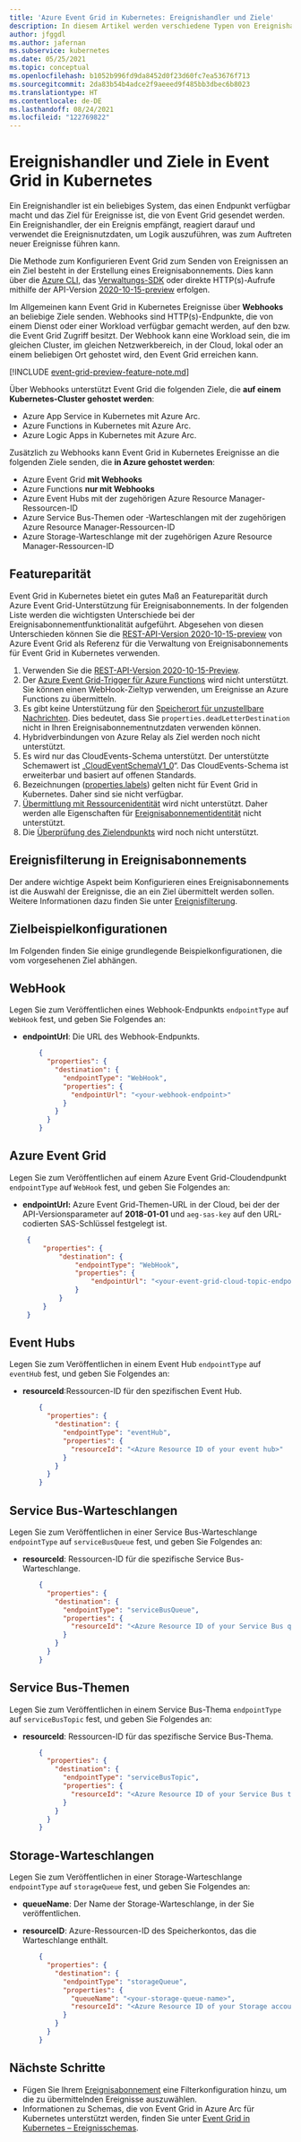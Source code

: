 ```yaml
---
title: 'Azure Event Grid in Kubernetes: Ereignishandler und Ziele'
description: In diesem Artikel werden verschiedene Typen von Ereignishandlern und Zielen beschrieben, die von Event Grid in Kubernetes unterstützt werden.
author: jfggdl
ms.author: jafernan
ms.subservice: kubernetes
ms.date: 05/25/2021
ms.topic: conceptual
ms.openlocfilehash: b1052b996fd9da8452d0f23d60fc7ea53676f713
ms.sourcegitcommit: 2da83b54b4adce2f9aeeed9f485bb3dbec6b8023
ms.translationtype: HT
ms.contentlocale: de-DE
ms.lasthandoff: 08/24/2021
ms.locfileid: "122769822"
---
```

# <a name="event-handlers-destinations-in-event-grid-on-kubernetes"></a>Ereignishandler und Ziele in Event Grid in Kubernetes
Ein Ereignishandler ist ein beliebiges System, das einen Endpunkt verfügbar macht und das Ziel für Ereignisse ist, die von Event Grid gesendet werden. Ein Ereignishandler, der ein Ereignis empfängt, reagiert darauf und verwendet die Ereignisnutzdaten, um Logik auszuführen, was zum Auftreten neuer Ereignisse führen kann.

Die Methode zum Konfigurieren Event Grid zum Senden von Ereignissen an ein Ziel besteht in der Erstellung eines Ereignisabonnements. Dies kann über die [Azure CLI](/cli/azure/eventgrid/event-subscription#az_eventgrid_event_subscription_create), das [Verwaltungs-SDK](../sdk-overview.md#management-sdks) oder direkte HTTP(s)-Aufrufe mithilfe der API-Version [2020-10-15-preview](/rest/api/eventgrid/version2021-06-01-preview/event-subscriptions/create-or-update) erfolgen.

Im Allgemeinen kann Event Grid in Kubernetes Ereignisse über **Webhooks** an beliebige Ziele senden. Webhooks sind HTTP(s)-Endpunkte, die von einem Dienst oder einer Workload verfügbar gemacht werden, auf den bzw. die Event Grid Zugriff besitzt. Der Webhook kann eine Workload sein, die im gleichen Cluster, im gleichen Netzwerkbereich, in der Cloud, lokal oder an einem beliebigen Ort gehostet wird, den Event Grid erreichen kann. 

[!INCLUDE [event-grid-preview-feature-note.md](../includes/event-grid-preview-feature-note.md)]

Über Webhooks unterstützt Event Grid die folgenden Ziele, die **auf einem Kubernetes-Cluster gehostet werden**:

* Azure App Service in Kubernetes mit Azure Arc. 
* Azure Functions in Kubernetes mit Azure Arc. 
* Azure Logic Apps in Kubernetes mit Azure Arc.

Zusätzlich zu Webhooks kann Event Grid in Kubernetes Ereignisse an die folgenden Ziele senden, die **in Azure gehostet werden**:

- Azure Event Grid **mit Webhooks**
- Azure Functions **nur mit Webhooks**
- Azure Event Hubs mit der zugehörigen Azure Resource Manager-Ressourcen-ID
- Azure Service Bus-Themen oder -Warteschlangen mit der zugehörigen Azure Resource Manager-Ressourcen-ID
- Azure Storage-Warteschlange mit der zugehörigen Azure Resource Manager-Ressourcen-ID



## <a name="feature-parity"></a>Featureparität
Event Grid in Kubernetes bietet ein gutes Maß an Featureparität durch Azure Event Grid-Unterstützung für Ereignisabonnements. In der folgenden Liste werden die wichtigsten Unterschiede bei der Ereignisabonnementfunktionalität aufgeführt. Abgesehen von diesen Unterschieden können Sie die [REST-API-Version 2020-10-15-preview](/rest/api/eventgrid/version2021-06-01-preview/event-subscriptions) von Azure Event Grid als Referenz für die Verwaltung von Ereignisabonnements für Event Grid in Kubernetes verwenden.

1. Verwenden Sie die [REST-API-Version 2020-10-15-Preview](/rest/api/eventgrid/version2021-06-01-preview/event-subscriptions).
2. Der [Azure Event Grid-Trigger für Azure Functions](../../azure-functions/functions-bindings-event-grid-trigger.md?tabs=csharp%2Cconsole) wird nicht unterstützt. Sie können einen WebHook-Zieltyp verwenden, um Ereignisse an Azure Functions zu übermitteln.
3. Es gibt keine Unterstützung für den [Speicherort für unzustellbare Nachrichten](../manage-event-delivery.md#set-dead-letter-location). Dies bedeutet, dass Sie ``properties.deadLetterDestination`` nicht in Ihren Ereignisabonnementnutzdaten verwenden können.
4. Hybridverbindungen von Azure Relay als Ziel werden noch nicht unterstützt.
5. Es wird nur das CloudEvents-Schema unterstützt. Der unterstützte Schemawert ist „[CloudEventSchemaV1_0](/rest/api/eventgrid/version2021-06-01-preview/event-subscriptions/create-or-update#eventdeliveryschema)“. Das CloudEvents-Schema ist erweiterbar und basiert auf offenen Standards.  
6. Bezeichnungen ([properties.labels](/rest/api/eventgrid/version2021-06-01-preview/event-subscriptions/create-or-update#request-body)) gelten nicht für Event Grid in Kubernetes. Daher sind sie nicht verfügbar.
7. [Übermittlung mit Ressourcenidentität](/rest/api/eventgrid/version2021-06-01-preview/event-subscriptions/create-or-update#deliverywithresourceidentity) wird nicht unterstützt. Daher werden alle Eigenschaften für [Ereignisabonnementidentität](/rest/api/eventgrid/version2021-06-01-preview/event-subscriptions/create-or-update#eventsubscriptionidentity) nicht unterstützt.
8. Die [Überprüfung des Zielendpunkts](../webhook-event-delivery.md#endpoint-validation-with-event-grid-events) wird noch nicht unterstützt.

## <a name="event-filtering-in-event-subscriptions"></a>Ereignisfilterung in Ereignisabonnements
Der andere wichtige Aspekt beim Konfigurieren eines Ereignisabonnements ist die Auswahl der Ereignisse, die an ein Ziel übermittelt werden sollen. Weitere Informationen dazu finden Sie unter [Ereignisfilterung](filter-events.md).

## <a name="sample-destination-configurations"></a>Zielbeispielkonfigurationen

Im Folgenden finden Sie einige grundlegende Beispielkonfigurationen, die vom vorgesehenen Ziel abhängen.

## <a name="webhook"></a>WebHook
Legen Sie zum Veröffentlichen eines Webhook-Endpunkts `endpointType` auf `WebHook` fest, und geben Sie Folgendes an:

* **endpointUrl**: Die URL des Webhook-Endpunkts.

    ```json
        {
          "properties": {
            "destination": {
              "endpointType": "WebHook",
              "properties": {
                "endpointUrl": "<your-webhook-endpoint>"
              }
            }
          }
        }
    ```

## <a name="azure-event-grid"></a>Azure Event Grid

Legen Sie zum Veröffentlichen auf einem Azure Event Grid-Cloudendpunkt `endpointType` auf `WebHook` fest, und geben Sie Folgendes an:

* **endpointUrl:** Azure Event Grid-Themen-URL in der Cloud, bei der der API-Versionsparameter auf **2018-01-01** und `aeg-sas-key` auf den URL-codierten SAS-Schlüssel festgelegt ist. 

   ```json
    {
        "properties": {
            "destination": {
                "endpointType": "WebHook",
                "properties": {
                    "endpointUrl": "<your-event-grid-cloud-topic-endpoint-url>?api-version=2018-01-01&aeg-sas-key=urlencoded(sas-key-value)"
                }
            }
        }
    }
   ```

## <a name="event-hubs"></a>Event Hubs

Legen Sie zum Veröffentlichen in einem Event Hub `endpointType` auf `eventHub` fest, und geben Sie Folgendes an:

* **resourceId**:Ressourcen-ID für den spezifischen Event Hub.

    ```json
        {
          "properties": {
            "destination": {
              "endpointType": "eventHub",
              "properties": {
                "resourceId": "<Azure Resource ID of your event hub>"
              }
            }
          }
        }
    ```

## <a name="service-bus-queues"></a>Service Bus-Warteschlangen

Legen Sie zum Veröffentlichen in einer Service Bus-Warteschlange `endpointType` auf `serviceBusQueue` fest, und geben Sie Folgendes an:

* **resourceId**: Ressourcen-ID für die spezifische Service Bus-Warteschlange.

    ```json
        {
          "properties": {
            "destination": {
              "endpointType": "serviceBusQueue",
              "properties": {
                "resourceId": "<Azure Resource ID of your Service Bus queue>"
              }
            }
          }
        }
    ```

## <a name="service-bus-topics"></a>Service Bus-Themen

Legen Sie zum Veröffentlichen in einem Service Bus-Thema `endpointType` auf `serviceBusTopic` fest, und geben Sie Folgendes an:

* **resourceId**: Ressourcen-ID für das spezifische Service Bus-Thema.

    ```json
        {
          "properties": {
            "destination": {
              "endpointType": "serviceBusTopic",
              "properties": {
                "resourceId": "<Azure Resource ID of your Service Bus topic>"
              }
            }
          }
        }
    ```

## <a name="storage-queues"></a>Storage-Warteschlangen

Legen Sie zum Veröffentlichen in einer Storage-Warteschlange `endpointType` auf `storageQueue` fest, und geben Sie Folgendes an:

* **queueName**: Der Name der Storage-Warteschlange, in der Sie veröffentlichen.
* **resourceID**: Azure-Ressourcen-ID des Speicherkontos, das die Warteschlange enthält.

    ```json
        {
          "properties": {
            "destination": {
              "endpointType": "storageQueue",
              "properties": {
                "queueName": "<your-storage-queue-name>",
                "resourceId": "<Azure Resource ID of your Storage account>"
              }
            }
          }
        }
    ```

## <a name="next-steps"></a>Nächste Schritte
* Fügen Sie Ihrem [Ereignisabonnement](filter-events.md) eine Filterkonfiguration hinzu, um die zu übermittelnden Ereignisse auszuwählen. 
* Informationen zu Schemas, die von Event Grid in Azure Arc für Kubernetes unterstützt werden, finden Sie unter [Event Grid in Kubernetes – Ereignisschemas](event-schemas.md).
